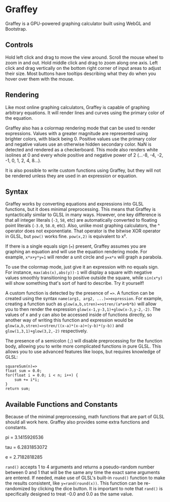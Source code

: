 # Graffey

Graffey is a GPU-powered graphing calculator built using WebGL and Bootstrap.

## Controls

Hold left click and drag to move the view around.
Scroll the mouse wheel to zoom in and out.
Hold middle click and drag to zoom along one axis.
Left click and drag vertically on the bottom right corner of input areas to adjust their size.
Most buttons have tooltips describing what they do when you hover over them with the mouse.

## Rendering

Like most online graphing calculators, Graffey is capable of graphing arbitrary equations. It will render lines and curves using the primary color of the equation.

Graffey also has a colormap rendering mode that can be used to render expressions. Values with a greater magnitude are represented using brighter colors, with black being 0. Positive values use the primary color and negative values use an otherwise hidden secondary color. NaN is detected and rendered as a checkerboard. This mode also renders white isolines at 0 and every whole positive and negative power of 2 (...-8, -4, -2, -1, 0, 1, 2, 4, 8...).

It is also possible to write custom functions using Graffey, but they will not be rendered unless they are used in an expression or equation.

## Syntax

Graffey works by converting equations and expressions into GLSL functions, but it does minimal preprocessing. This means that Graffey is syntactically similar to GLSL in many ways. However, one key difference is that all integer literals (`-3`, `58`, etc) are automatically converted to floating point literals (`-3.0`, `58.0`, etc). Also, unlike most graphing calculators, the ^ operator does not exponentiate. That operator is the bitwise XOR operator in GLSL, but `pow()` works fine. `pow(x,2)` is equivalent to x².

If there is a single equals sign (`=`) present, Graffey assumes you are graphing an equation and will use the equation rendering mode. For example, `x*x+y*y=1` will render a unit circle and `y=x*x` will graph a parabola.

To use the colormap mode, just give it an expression with no equals sign. For instance, `max(abs(x),abs(y))-1` will display a square with negative values smoothly transitioning to positive outside the square, while `sin(x*y)` will show something that's sort of hard to describe. Try it yourself!

A custom function is detected by the presence of `=>`. A function can be created using the syntax `name(arg1, arg2, ...)=>expression`. For example, creating a function such as `glow(a,b,stren)=>stren/(a*a+b*b)` will allow you to then render the expression `glow(x-1,y-3,1)+glow(x-3,y-2,-2)`. The values of x and y can also be accessed inside of functions directly, so another way of writing this function and expression would be `glow(a,b,stren)=>stren/((x-a)*(x-a)+(y-b)*(y-b))` and `glow(1,3,1)+glow(3,2,-2)` respectively. 

The presence of a semicolon (`;`) will disable preprocessing for the function body, allowing you to write more complicated functions in pure GLSL. This allows you to use advanced features like loops, but requires knowledge of GLSL:

	squareSum(n)=>
	float sum = 0.0;
	for(float i = 0.0; i < n; i++) {
		sum += i*i;
	}
	return sum;

## Available Functions and Constants

Because of the minimal preprocessing, math functions that are part of GLSL should all work here. Graffey also provides some extra functions and constants.

pi = 3.1415926536

tau = 6.2831853072

e = 2.7182818285

`rand()` accepts 1 to 4 arguments and returns a pseudo-random number between 0 and 1 that will be the same any time the exact same arguments are entered. If needed, make use of GLSL's built-in `round()` function to make the results consistent, like `y=rand(round(x))`. This function can be re-randomized by clicking the dice button. It is important to note that `rand()` is specifically designed to treat -0.0 and 0.0 as the same value.
